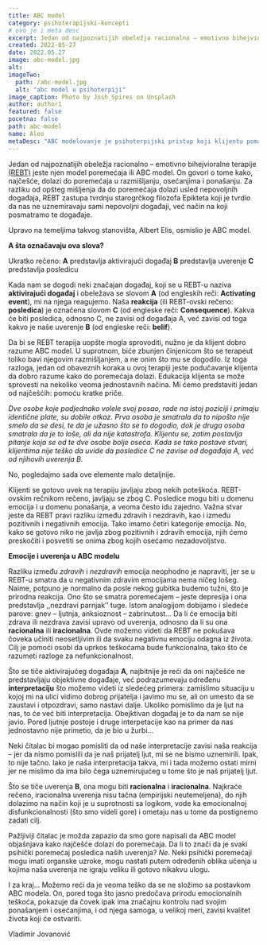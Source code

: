 ```yaml
---
title: ABC model
category: psihoterapijski-koncepti
# ovo je i meta desc
excerpt: Jedan od najpoznatijih obeležja racionalno – emotivno bihejvioralne terapije (REBT) jeste njen model poremećaja ili ABC model.
created: 2022-05-27
date: 2022.05.27
image: abc-model.jpg
alt:
imageTwo:
  path: /abc-model.jpg
  alt: "abc model u psihoterpiji"
image_caption: Photo by Josh Spires on Unsplash
author: author1
featured: false
pocetna: false
path: abc-model
name: Aloo
metaDesc: "ABC modelovanje je psihoterpijski pristup koji klijentu pomaže da uoči da njegovo stanje posledica uverenja ili naše interpretacije neke situacije."
---
```



Jedan od najpoznatijih obeležja racionalno – emotivno bihejvioralne terapije [(REBT)](/blog/psihoterapijski-pravci/racionalno-emotivno-bihejvioralna-terapija/) jeste njen model poremećaja ili ABC model. On govori o tome kako, najčešće, dolazi do poremećaja u razmišljanju, osećanjima i ponašanju. Za razliku od opšteg mišljenja da do poremećaja dolazi usled nepovoljnih događaja, REBT zastupa tvrdnju starogrčkog filozofa Epikteta koji je tvrdio da nas ne uznemiravaju sami nepovoljni događaji, već način na koji posmatramo te događaje.

Upravo na temeljima takvog stanovišta, Albert Elis, osmislio je ABC model. 

**A šta označavaju ova slova?**

Ukratko rečeno:
**A** predstavlja aktivirajući događaj
**B** predstavlja uverenje
**C** predstavlja posledicu


Kada nam se dogodi neki značajan događaj, koji se u REBT-u naziva **aktivirajući događaj** i obeležava se slovom **A** (od engleskih reči: **Activating event**), mi na njega reagujemo. Naša **reakcija** (ili REBT-ovski rečeno: **posledica**) je označena slovom **C** (od engleske reči: **Consequence**). Kakva će biti posledica, odnosno C, ne zavisi od događaja A, već zavisi od toga kakvo je naše uverenje **B** (od engleske reči: **belif**).

Da bi se REBT terapija uopšte mogla sprovoditi, nužno je da klijent dobro razume ABC model. U suprotnom, biće zbunjen činjenicom što se terapeut toliko bavi njegovim razmišljanjem, a ne onim što mu se dogodilo. Iz toga razloga, jedan od obaveznih koraka u ovoj terapiji jeste podučavanje klijenta da dobro razume kako do poremećaja dolazi. Edukacija klijenta se može sprovesti na nekoliko veoma jednostavnih načina. Mi ćemo predstaviti jedan od najčešćih: pomoću kratke priče.


*Dve osobe koje podjednako volele svoj posao, rade na istoj poziciji i primaju identične plate, su dobile otkaz. Prva osoba je smatrala da to nipošto nije smelo da se desi, te da je užasno što se to dogodio, dok je druga osoba smatrala da je to loše, ali da nije katastrofa. Klijentu se, zatim postavlja pitanje koja se od te dve osobe bolje oseća. Kada se tako postave stvari, klijentima nije teško da uvide da posledice C ne zavise od događaja A, već od njihovih uverenja B.*

No, pogledajmo sada ove elemente malo detaljnije.

Klijenti se gotovo uvek na terapiju javljaju zbog nekih poteškoća. REBT-ovskim rečnikom rečeno, javljaju se zbog C. Posledice mogu biti u domenu emocija i u domenu ponašanja, a veoma često idu zajedno. Važna stvar jeste da REBT pravi razliku između zdravih i nezdravih, kao i između pozitivnih i negativnih emocija. Tako imamo četiri kategorije emocija. No, kako se gotovo niko ne javlja zbog pozitivnih i zdravih emocija, njih ćemo preskočiti i posvetiti se onima zbog kojih osećamo nezadovoljstvo.

**Emocije i uverenja u ABC modelu**

Razliku između *zdravih* i *nezdravih* emocija neophodno je napraviti, jer se u REBT-u smatra da u negativnim zdravim emocijama nema ničeg lošeg. Naime, potpuno je normalno da posle nekog gubitka budemo tužni, što je prirodna reakcija. Ono što se smatra poremećajem – jeste depresija i ona predstavlja ,,nezdravi parnjak’’ tuge. Istom analogijom dobijamo i sledeće parove: gnev – ljutnja, anksioznost – zabrinutost... Da li će emocija biti zdrava ili nezdrava zavisi upravo od uverenja, odnosno da li su ona **racionalna** ili **iracionalna**. Ovde možemo videti da REBT ne pokušava čoveka učiniti neosetljivim ili da svaku negativnu emociju odagna iz života. Cilj je pomoći osobi da uprkos teškoćama bude funkcionalna, tako što će razumeti razloge za nefunkcionalnost.


Što se tiče aktivirajućeg događaja **A**, najbitnije je reći da oni najčešće ne predstavljaju objektivne događaje, već podrazumevaju određenu **interpretaciju** što možemo videti iz sledećeg primera: zamislimo situaciju u kojoj mi na ulici vidimo dobrog prijatelja i javimo mu se, ali on umesto da se zaustavi i otpozdravi, samo nastavi dalje. Ukoliko pomislimo da je ljut na nas, to će već biti interpretacija. Obejktivan događaj je to da nam se nije javio. Pored ljutnje postoje i druge interpetacije kao na primer da nas jednostavno nije primetio, da je bio u žurbi... 

Neki čitalac bi mogao pomisliti da od naše interpretacije zavisi naša reakcija – jer da nismo pomislili da je naš prijatelj ljut, mi se ne bismo uznemirili. Ipak, to nije tačno. Iako je naša interpretacija takva, mi i tada možemo ostati mirni jer ne mislimo da ima bilo čega uznemirujućeg u tome što je naš prijatelj ljut. 

Što se tiče uverenja **B**, ona mogu biti **racionalna** i **iracionalna**. Najkraće rečeno, iracionalna uverenja nisu tačna (empirijski neutemeljena), do njih dolazimo na način koji je u suprotnosti sa logikom, vode ka emocionalnoj disfunkcionalnosti (što smo videli gore) i ometaju nas u tome da postignemo zadati cilj.  

Pažljiviji čitalac je možda zapazio da smo gore napisali da ABC model objašnjava kako najčešće dolazi do poremećaja. Da li to znači da je svaki psihički poremećaj posledica naših uverenja? *Ne*. Neki psihički poremećaji mogu imati organske uzroke, mogu nastati putem određenih oblika učenja u kojima naša uverenja ne igraju veliku ili gotovo nikakvu ulogu.

I za kraj... Možemo reći da je veoma teško da se ne složimo sa postavkom ABC modela. On, pored toga što jasno predočava prirodu emocionalnih teškoća, pokazuje da čovek ipak ima značajnu kontrolu nad svojim ponašanjem i osećanjima, i od njega samoga, u velikoj meri, zavisi kvalitet života koji će ostvariti.





Vladimir Jovanović
